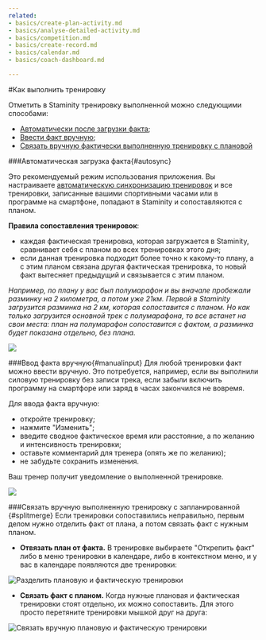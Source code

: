 ```yaml
---
related:
- basics/create-plan-activity.md
- basics/analyse-detailed-activity.md
- basics/competition.md
- basics/create-record.md
- basics/calendar.md
- basics/coach-dashboard.md

---
```


#Как выполнить тренировку

Отметить в Staminity тренировку выполненной можно следующими способами:
* [Автоматически после загрузки факта](#autosync);
* [Ввести факт вручную](#manualinput);
* [Связать вручную фактически выполненную тренировку с плановой](#splitmerge)


###Автоматическая загрузка факта{#autosync}

Это рекомендуемый режим использования приложения. Вы настраиваете [автоматическую синхронизацию тренировок](/questions/activity-auto-sync.md) и все тренировки, записанные вашими спортивными часами или в программе на смартфоне, попадают в Staminity и сопоставляются с планом. 

**Правила сопоставления тренировок**: 
* каждая фактическая тренировка, которая загружается в Staminity, сравнивает себя с планом во всех тренировках этого дня;
* если данная тренировка подходит более точно к какому-то плану, а с этим планом связана другая фактическая тренировка, то новый факт вытесняет предыдущий и связывается с этим планом.

_Например, по плану у вас был полумарафон и вы вначале пробежали разминку на 2 километра, а потом уже 21км. Первой в Staminity загрузится разминка на 2 км, которая сопоставится с планом. Но как только загрузится основной трек с полумарафона, то все встанет на свои места: план на полумарафон сопоставится с фактом, а разминка будет показана отдельно, без плана._

![](http://264710.selcdn.ru/assets/images/calendar/activity-matching.png)


###Ввод факта вручную{#manualinput}
Для любой тренировки факт можно ввести вручную. Это потребуется, например, если вы выполнили силовую тренировку без записи трека, если забыли включить программу на смартфоре или заряд в часах закончился не вовремя.

Для ввода факта вручную:
* откройте тренировку;
* нажмите "Изменить";
* введите сводное фактическое время или расстояние, а по желанию и интенсивность тренировки;
* оставьте комментарий для тренера (опять же по желанию);
* не забудьте сохранить изменения.

Ваш тренер получит уведомление о выполненной тренировке.

![](http://264710.selcdn.ru/assets/images/calendar/manual-complete.gif)

###Связать вручную выполненную тренировку с запланированной {#splitmerge}
Если тренировки сопоставились неправильно, первым делом нужно отделить факт от плана, а потом связать факт с нужным планом.

* **Отвязать план от факта.** В тренировке выбираете "Открепить факт" либо в меню тренировки в календаре, либо в контекстном меню, и у вас в календаре появляются две тренировки:

![Разделить плановую и фактическую тренировки](https://264710.selcdn.ru/assets/images/_new/activity/split-activity.gif)


* **Связать факт с планом.** Когда нужные плановая и фактическая тренировки стоят отдельно, их можно сопоставить. Для этого просто перетяните тренировки мышкой друг на друга:

![Связать вручную плановую и фактическую тренировки](https://264710.selcdn.ru/assets/images/_new/activity/merge-activity.gif)
